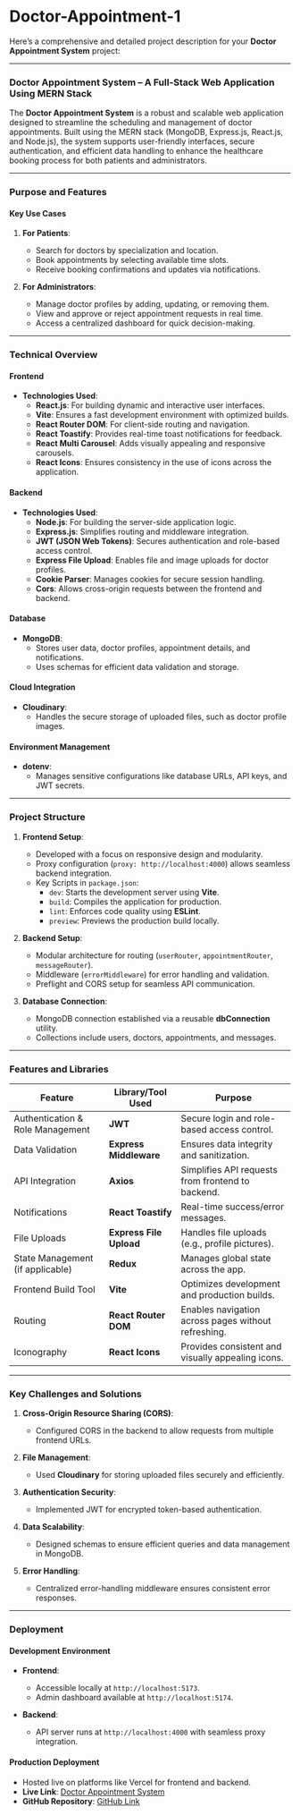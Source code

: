 ﻿# Doctor-Appointment-1
Here’s a comprehensive and detailed project description for your **Doctor Appointment System** project:

---

### **Doctor Appointment System – A Full-Stack Web Application Using MERN Stack**  

The **Doctor Appointment System** is a robust and scalable web application designed to streamline the scheduling and management of doctor appointments. Built using the MERN stack (MongoDB, Express.js, React.js, and Node.js), the system supports user-friendly interfaces, secure authentication, and efficient data handling to enhance the healthcare booking process for both patients and administrators.

---

### **Purpose and Features**  

#### **Key Use Cases**  
1. **For Patients**:  
   - Search for doctors by specialization and location.  
   - Book appointments by selecting available time slots.  
   - Receive booking confirmations and updates via notifications.  

2. **For Administrators**:  
   - Manage doctor profiles by adding, updating, or removing them.  
   - View and approve or reject appointment requests in real time.  
   - Access a centralized dashboard for quick decision-making.  

---

### **Technical Overview**  

#### **Frontend**  
- **Technologies Used**:  
  - **React.js**: For building dynamic and interactive user interfaces.  
  - **Vite**: Ensures a fast development environment with optimized builds.  
  - **React Router DOM**: For client-side routing and navigation.  
  - **React Toastify**: Provides real-time toast notifications for feedback.  
  - **React Multi Carousel**: Adds visually appealing and responsive carousels.  
  - **React Icons**: Ensures consistency in the use of icons across the application.  

#### **Backend**  
- **Technologies Used**:  
  - **Node.js**: For building the server-side application logic.  
  - **Express.js**: Simplifies routing and middleware integration.  
  - **JWT (JSON Web Tokens)**: Secures authentication and role-based access control.  
  - **Express File Upload**: Enables file and image uploads for doctor profiles.  
  - **Cookie Parser**: Manages cookies for secure session handling.  
  - **Cors**: Allows cross-origin requests between the frontend and backend.  

#### **Database**  
- **MongoDB**:  
  - Stores user data, doctor profiles, appointment details, and notifications.  
  - Uses schemas for efficient data validation and storage.  

#### **Cloud Integration**  
- **Cloudinary**:  
  - Handles the secure storage of uploaded files, such as doctor profile images.  

#### **Environment Management**  
- **dotenv**:  
  - Manages sensitive configurations like database URLs, API keys, and JWT secrets.  

---

### **Project Structure**  

1. **Frontend Setup**:  
   - Developed with a focus on responsive design and modularity.  
   - Proxy configuration (`proxy: http://localhost:4000`) allows seamless backend integration.  
   - Key Scripts in `package.json`:  
     - `dev`: Starts the development server using **Vite**.  
     - `build`: Compiles the application for production.  
     - `lint`: Enforces code quality using **ESLint**.  
     - `preview`: Previews the production build locally.  

2. **Backend Setup**:  
   - Modular architecture for routing (`userRouter`, `appointmentRouter`, `messageRouter`).  
   - Middleware (`errorMiddleware`) for error handling and validation.  
   - Preflight and CORS setup for seamless API communication.  

3. **Database Connection**:  
   - MongoDB connection established via a reusable **dbConnection** utility.  
   - Collections include users, doctors, appointments, and messages.  

---

### **Features and Libraries**  

| **Feature**                       | **Library/Tool Used**          | **Purpose**                                                     |  
|------------------------------------|---------------------------------|-----------------------------------------------------------------|  
| Authentication & Role Management  | **JWT**                        | Secure login and role-based access control.                    |  
| Data Validation                   | **Express Middleware**         | Ensures data integrity and sanitization.                       |  
| API Integration                   | **Axios**                      | Simplifies API requests from frontend to backend.              |  
| Notifications                     | **React Toastify**             | Real-time success/error messages.                              |  
| File Uploads                      | **Express File Upload**        | Handles file uploads (e.g., profile pictures).                 |  
| State Management (if applicable)  | **Redux**                      | Manages global state across the app.                           |  
| Frontend Build Tool               | **Vite**                       | Optimizes development and production builds.                   |  
| Routing                           | **React Router DOM**           | Enables navigation across pages without refreshing.            |  
| Iconography                       | **React Icons**                | Provides consistent and visually appealing icons.              |  

---

### **Key Challenges and Solutions**  

1. **Cross-Origin Resource Sharing (CORS)**:  
   - Configured CORS in the backend to allow requests from multiple frontend URLs.  

2. **File Management**:  
   - Used **Cloudinary** for storing uploaded files securely and efficiently.  

3. **Authentication Security**:  
   - Implemented JWT for encrypted token-based authentication.  

4. **Data Scalability**:  
   - Designed schemas to ensure efficient queries and data management in MongoDB.  

5. **Error Handling**:  
   - Centralized error-handling middleware ensures consistent error responses.  

---

### **Deployment**  

#### **Development Environment**  
- **Frontend**:  
  - Accessible locally at `http://localhost:5173`.  
  - Admin dashboard available at `http://localhost:5174`.  

- **Backend**:  
  - API server runs at `http://localhost:4000` with seamless proxy integration.  

#### **Production Deployment**  
- Hosted live on platforms like Vercel for frontend and backend.  
- **Live Link**: [Doctor Appointment System](https://doctor-appointment-1.vercel.app/)  
- **GitHub Repository**: [GitHub Link](https://github.com/Rag-2003?tab=overview&from=2023-12-01&to=2023-12-31)  


